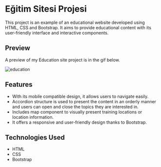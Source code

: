 # Eğitim Sitesi Projesi

This project is an example of an educational website developed using HTML, CSS and Bootstrap. It aims to provide educational content with its user-friendly interface and interactive components.

## Preview

A preview of my Education site project is in the gif below.

![education](https://github.com/user-attachments/assets/3baff5b2-0d63-4eba-a74c-5b5934b94b5e)


## Features

* With its mobile compatible design, it allows users to navigate easily.
* Accordion structure is used to present the content in an orderly manner and users can open and close the topics they are interested in.
* Includes map component to visually present training locations or location information.
* It offers a responsive and user-friendly design thanks to Bootstrap.

## Technologies Used

- HTML
- CSS
- Bootstrap

